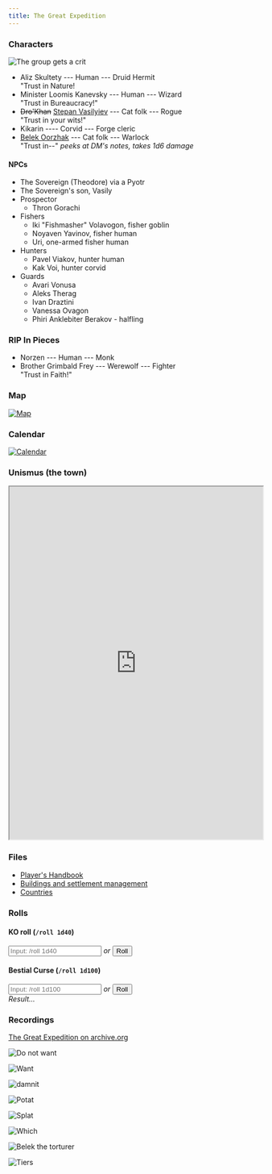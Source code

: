 ```yaml
---
title: The Great Expedition
---
```


### Characters

![The group gets a crit](memes/The_Group_gets_a_crit.gif)

* Aliz Skultety --- Human --- Druid Hermit  
  "Trust in Nature!
* Minister Loomis Kanevsky --- Human --- Wizard  
  "Trust in Bureaucracy!"
* ~~Dro'Khan~~ [Stepan Vasilyiev](stepan.pdf) --- Cat folk --- Rogue  
  "Trust in your wits!"
* Kikarin ---- Corvid --- Forge cleric
* [Belek Oorzhak](belek) --- Cat folk --- Warlock  
  "Trust in--" *peeks at DM's notes, takes 1d6 damage*

#### NPCs

* The Sovereign (Theodore) via a Pyotr
* The Sovereign's son, Vasily
* Prospector
    * Thron Gorachi
* Fishers
    * Iki "Fishmasher" Volavogon, fisher goblin
    * Noyaven Yavinov, fisher human
    * Uri, one-armed fisher human
* Hunters
    * Pavel Viakov, hunter human
    * Kak Voi, hunter corvid
* Guards
    * Avari Vonusa
    * Aleks Therag
    * Ivan Draztini
    * Vanessa Ovagon
    * Phiri Anklebiter Berakov - halfling

### RIP In Pieces

* Norzen --- Human --- Monk
* Brother Grimbald Frey --- Werewolf --- Fighter  
  "Trust in Faith!"

### Map

[![Map](map.jpg)](map.jpg)

### Calendar

[![Calendar](calendar.jpg)](calendar.jpg)

### Unismus (the town)

<iframe src="https://docs.google.com/spreadsheets/d/e/2PACX-1vRu8zqSDyM6qT0QrkKAswTpD0BxXuEtxZifYBZhRDrMvWEYI_sjAK1TySbaRcRCkMrlwQL8wI1qxuYa/pubhtml?gid=0&amp;single=true&amp;widget=true&amp;headers=false" style="width: 100%; height: 700px;"></iframe>

### Files

* [Player's Handbook](players-handbook.pdf)
* [Buildings and settlement management](buildings.pdf)
* [Countries](countries.pdf)

### Rolls

<div class="ko-roll">
<h4>KO roll (<code>/roll 1d40</code>)</h4>
<input type="number" placeholder="Input: /roll 1d40" onchange="koRoll(this.value) "/> <em>or</em> <button onclick="koRoll(-1)">Roll</button><br/>
<span class="description"></span>
</div>

<div class="bc-roll">
<h4>Bestial Curse (<code>/roll 1d100</code>)</h4>
<input type="number" placeholder="Input: /roll 1d100" onkeyup="bcRoll(this.value)" /> <em>or</em> <button onclick="bcRoll(-1)">Roll</button><br/>
<em class="title">Result...</em><br/>
<span class="description"></span>
</div>

<script src="rolls.js"></script>

### Recordings

[The Great Expedition on archive.org](https://archive.org/details/the-great-expedition)

![Do not want](memes/grrcats.png)

![Want](memes/Ernst-Stravo-Blofeld_soy3re.jpg)

![damnit](memes/damnit.png)

![Potat](memes/dog-explain-your-smolness-am-potat-i-am-potato.jpg)

![Splat](memes/splat.gif)

![Which](memes/Which_loomis_are_you_today.png)

![Belek the torturer](memes/belek-the-torturer.gif)

![Tiers](memes/tiers.png)
